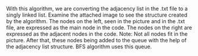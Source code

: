With this algorithm, we are converting the adjacency list in the .txt file to a singly linked list. Examine the attached image to see the structure created by the algorithm. The nodes on the left, seen in the picture and in the .txt file, are expressed as the main node in the code. The nodes on the right are expressed as the adjacent nodes in the code. Note: Not all nodes fit in the picture. After that, these nodes being added to the queue with the help of the adjacency list structure. BFS algorithm uses this queue.
